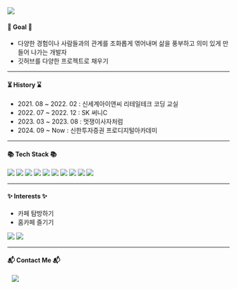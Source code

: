<div align=left>
	<img src="https://capsule-render.vercel.app/api?type=wave&color=0:fef4d7,100:d4f8e8&height=100&section=header&text=Namin's%20Palette&fontSize=20&fontColor=black" />
</div>
<div align=left>
	<h4>🌠 Goal 🌠</h4>
	<ul>
		<li>다양한 경험이나 사람들과의 관계를 조화롭게 엮어내며 삶을 풍부하고 의미 있게 만들어 나가는 개발자</li>
		<li>깃허브를 다양한 프로젝트로 채우기</li>
	</ul>
	<hr>
	<h4>⏳ History ⌛</h4>
	<ul >
		<li> 2021. 08 ~ 2022. 02 : 신세계아이앤씨 리테일테크 코딩 교실 </li>
		<li> 2022. 07 ~ 2022. 12 : SK 써니C </li>
		<li> 2023. 03 ~ 2023. 08 : 멋쟁이사자처럼 </li>
		<li> 2024. 09 ~ Now : 신한투자증권 프로디지털아카데미 </li>
	</ul>
	<hr>
 	<h4>📚 Tech Stack 📚</h4>
	<img src="https://img.shields.io/badge/C-A8B9CC?style=flat-square&logo=C&logoColor=white"/>
  	<img src="https://img.shields.io/badge/CSS3-1572B6?style=flat-square&logo=css3&logoColor=white"/>
  	<img src="https://img.shields.io/badge/Docker-2496ED?style=flat-square&logo=Docker&logoColor=white"/>
  	<img src="https://img.shields.io/badge/GitHub-181717?style=flat-square&logo=GitHub&logoColor=white"/>
  	<img src="https://img.shields.io/badge/HTML5-E34F26?style=flat-square&logo=html5&logoColor=white"/>
  	<img src="https://img.shields.io/badge/java-007396?style=flat-square&logo=java&logoColor=white"/>
  	<img src="https://img.shields.io/badge/JavaScript-F7DF1E?style=flat-square&logo=javascript&logoColor=black"/>
 	<img src="https://img.shields.io/badge/MySQL-4479A1?style=flat-square&logo=MySQL&logoColor=white"/>
  	<img src="https://img.shields.io/badge/Python-3776AB?style=flat-square&logo=Python&logoColor=white"/>
  	<img src="https://img.shields.io/badge/Spring-6DB33F?style=flat-square&logo=Spring&logoColor=white"/>
	<hr>
	<h4>✨ Interests ✨</h4>
	<ul>
		<li> 카페 탐방하기 </li>
		<li> 홈카페 즐기기 </li>
	</ul>
	<img src="https://github.com/user-attachments/assets/94a6180d-2169-470f-85bf-2b11e993d2b0">
	<img src="https://github.com/user-attachments/assets/9cad3763-d825-462e-9ef9-14b3d87aa939">
	<hr>
  	<h4>📬 Contact Me 📬</h4>
	<a href="mailto:skalsdl10@gmail.com">
	<img src="https://img.shields.io/badge/Gmail-d14836?style=flat-square&logo=Gmail&logoColor=white&link=mailto:skalsdl10@gmail.com"style="height:auto;margin-left:10px; 	margin-right:10px;"/>
	</a>
   	<h3> </h3>
    
